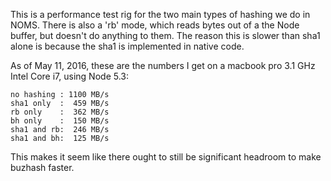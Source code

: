 This is a performance test rig for the two main types of hashing we do in NOMS. There is also a 'rb' mode, which reads bytes out of a the Node buffer, but doesn't do anything to them. The reason this is slower than sha1 alone is because the sha1 is implemented in native code.

As of May 11, 2016, these are the numbers I get on a macbook pro 3.1 GHz Intel Core i7, using Node 5.3:

```
no hashing : 1100 MB/s
sha1 only  :  459 MB/s
rb only    :  362 MB/s
bh only    :  150 MB/s
sha1 and rb:  246 MB/s
sha1 and bh:  125 MB/s
```

This makes it seem like there ought to still be significant headroom to make buzhash faster.
